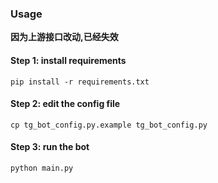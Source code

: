 ### Usage

**因为上游接口改动,已经失效**

#### Step 1: install requirements
```shell
pip install -r requirements.txt
```

#### Step 2: edit the config file
```shell
cp tg_bot_config.py.example tg_bot_config.py
```

#### Step 3: run the bot
```shell
python main.py
```
